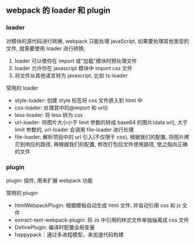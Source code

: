 ## webpack 的 loader 和 plugin

### loader

对模块的源代码进行转换, webpack 只能处理 javaScript, 如果要处理其他类型的文件, 就需要使用 loader 进行转换;

1. loader 可以使你在 import 或"加载"模块时预处理文件
2. loader 允许你在 javascript 模块中 import css 文件
3. 将文件从其他语言转为 javascript, 比如 ts-loader

常用的 loader

-   style-loader: 创建 style 标签将 css 文件嵌入到 html 中
-   css-loader: 处理其中的@import 和 url()
-   less-loader: 将 less 转为 css
-   url-loader: 将图片大小小于 limit 参数的转成 base64 的图片(data url), 大于 limit 参数的, url-loader 会调用 file-loader 进行处理
-   file-loader: 解析项目中的 url 引入(不仅限于 css), 根据我们的配置, 将图片拷贝到响应的路径, 再根据我们的配置, 修改打包后文件使用路径, 使之指向正确的文件

### plugin

plugin: 插件, 用来扩展 webpack 功能

常用的 plugin

-   htmlWebpackPlugin: 根据模板自动生成 html 文件, 并自动引用 css 和 js 文件
-   extract-text-webpack-plugin: 将 Js 中引用的样式文件单独抽离成 css 文件
-   DefinePlugin: 编译时配置全局变量
-   happypack：通过多进程模型，来加速代码构建
